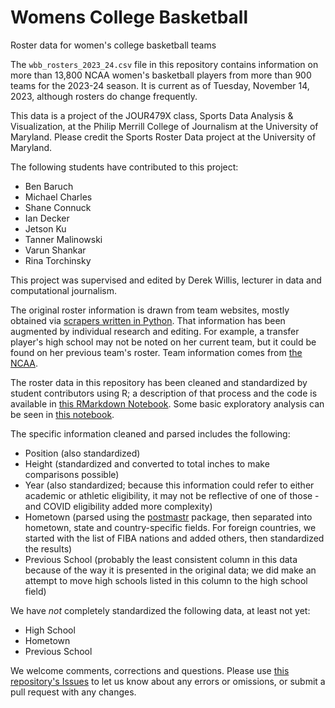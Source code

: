 # Womens College Basketball
Roster data for women's college basketball teams

The `wbb_rosters_2023_24.csv` file in this repository contains information on more than 13,800 NCAA women's basketball players from more than 900 teams for the 2023-24 season. It is current as of Tuesday, November 14, 2023, although rosters do change frequently.

This data is a project of the JOUR479X class, Sports Data Analysis & Visualization, at the Philip Merrill College of Journalism at the University of Maryland. Please credit the Sports Roster Data project at the University of Maryland.

The following students have contributed to this project:

* Ben Baruch
* Michael Charles
* Shane Connuck
* Ian Decker
* Jetson Ku
* Tanner Malinowski
* Varun Shankar
* Rina Torchinsky

This project was supervised and edited by Derek Willis, lecturer in data and computational journalism.

The original roster information is drawn from team websites, mostly obtained via [scrapers written in Python](https://github.com/dwillis/wbb/blob/master/ncaa/rosters.py). That information has been augmented by individual research and editing. For example, a transfer player's high school may not be noted on her current team, but it could be found on her previous team's roster. Team information comes from [the NCAA](https://stats.ncaa.org/rankings?academic_year=2023&sport_code=WBB).

The roster data in this repository has been cleaned and standardized by student contributors using R; a description of that process and the code is available in [this RMarkdown Notebook](cleaning.Rmd). Some basic exploratory analysis can be seen in [this notebook](exploration.Rmd).

The specific information cleaned and parsed includes the following:

* Position (also standardized)
* Height (standardized and converted to total inches to make comparisons possible)
* Year (also standardized; because this information could refer to either academic or athletic eligibility, it may not be reflective of one of those - and COVID eligibility added more complexity)
* Hometown (parsed using the [postmastr](https://slu-opengis.github.io/postmastr/) package, then separated into hometown, state and country-specific fields. For foreign countries, we started with the list of FIBA nations and added others, then standardized the results)
* Previous School (probably the least consistent column in this data because of the way it is presented in the original data; we did make an attempt to move high schools listed in this column to the high school field)

We have *not* completely standardized the following data, at least not yet:

* High School
* Hometown
* Previous School

We welcome comments, corrections and questions. Please use [this repository's Issues](https://github.com/Sports-Roster-Data/womens-college-basketball/issues) to let us know about any errors or omissions, or submit a pull request with any changes.
